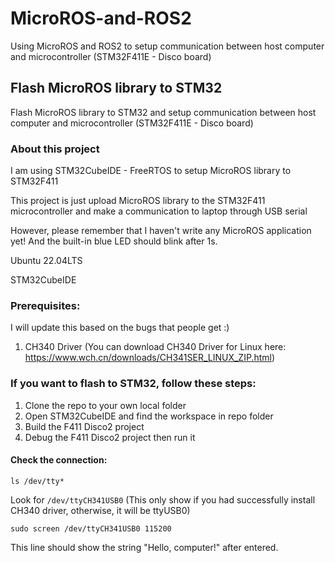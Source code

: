 # MicroROS-and-ROS2
Using MicroROS and ROS2 to setup communication between host computer and microcontroller (STM32F411E - Disco board)

## Flash MicroROS library to STM32
Flash MicroROS library to STM32 and setup communication between host computer and microcontroller (STM32F411E - Disco board)

### About this project
I am using STM32CubeIDE - FreeRTOS to setup MicroROS library to STM32F411

This project is just upload MicroROS library to the STM32F411 microcontroller and make a communication to laptop through USB serial

However, please remember that I haven't write any MicroROS application yet! And the built-in blue LED should blink after 1s.

Ubuntu 22.04LTS

STM32CubeIDE

### Prerequisites:
I will update this based on the bugs that people get :)
1. CH340 Driver (You can download CH340 Driver for Linux here: https://www.wch.cn/downloads/CH341SER_LINUX_ZIP.html)

### If you want to flash to STM32, follow these steps:
1. Clone the repo to your own local folder
2. Open STM32CubeIDE and find the workspace in repo folder
3. Build the F411 Disco2 project
4. Debug the F411 Disco2 project then run it

#### Check the connection:
`ls /dev/tty*`

Look for `/dev/ttyCH341USB0` (This only show if you had successfully install CH340 driver, otherwise, it will be ttyUSB0)

`sudo screen /dev/ttyCH341USB0 115200`

This line should show the string "Hello, computer!" after entered.
